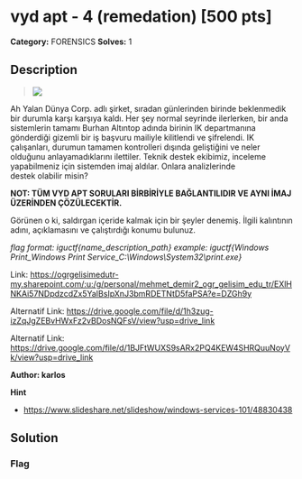 # vyd apt - 4 (remedation) [500 pts]

**Category:** FORENSICS
**Solves:** 1

## Description
>![](https://igusiber.com.tr/files/de0a129fa3b97622ed3dd9bc59bbe0ec/1cde8b65-d9cd-43a1-8c55-6348443b003f.jpg)

Ah Yalan Dünya Corp. adlı şirket, sıradan günlerinden birinde beklenmedik bir durumla karşı karşıya kaldı. Her şey normal seyrinde ilerlerken, bir anda sistemlerin tamamı Burhan Altıntop adında birinin IK departmanına gönderdiği gizemli bir iş başvuru mailiyle kilitlendi ve şifrelendi. IK çalışanları, durumun tamamen kontrolleri dışında geliştiğini ve neler olduğunu anlayamadıklarını ilettiler. Teknik destek ekibimiz, inceleme yapabilmeniz için sistemden imaj aldılar.  Onlara analizlerinde destek olabilir misin? 

**NOT: TÜM VYD APT SORULARI BİRBİRİYLE BAĞLANTILIDIR VE AYNI İMAJ ÜZERİNDEN ÇÖZÜLECEKTİR.** 

Görünen o ki, saldırgan içeride kalmak için bir şeyler denemiş. İlgili kalıntının adını, açıklamasını ve çalıştırdığı konumu bulunuz.

*flag format: iguctf{name_description_path}*
*example: iguctf{Windows Print_Windows Print Service_C:\Windows\System32\print.exe}*

Link: https://ogrgelisimedutr-my.sharepoint.com/:u:/g/personal/mehmet_demir2_ogr_gelisim_edu_tr/EXlHNKAi57NDpdzcdZx5YaIBsIpXnJ3bmRDETNtD5faPSA?e=DZGh9y

Alternatif Link: https://drive.google.com/file/d/1h3zug-izZqJgZEBvHWxFz2vBDosNQFsV/view?usp=drive_link

Alternatif Link: https://drive.google.com/file/d/1BJFtWUXS9sARx2PQ4KEW4SHRQuuNoyVk/view?usp=drive_link

**Author: karlos**

**Hint**
* https://www.slideshare.net/slideshow/windows-services-101/48830438

## Solution

### Flag

